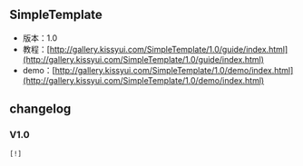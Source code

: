 ## SimpleTemplate

* 版本：1.0
* 教程：[http://gallery.kissyui.com/SimpleTemplate/1.0/guide/index.html](http://gallery.kissyui.com/SimpleTemplate/1.0/guide/index.html)
* demo：[http://gallery.kissyui.com/SimpleTemplate/1.0/demo/index.html](http://gallery.kissyui.com/SimpleTemplate/1.0/demo/index.html)

## changelog

### V1.0

    [!]


